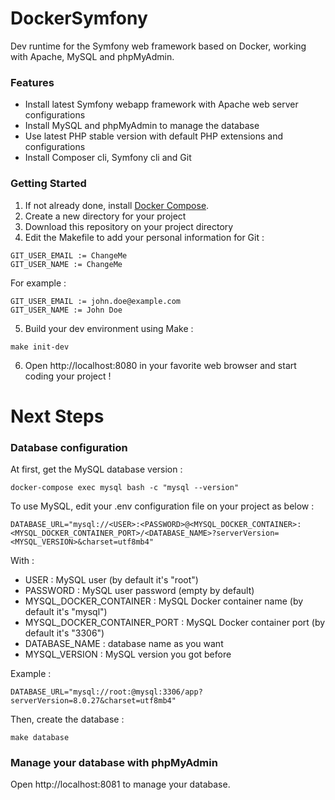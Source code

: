 # DockerSymfony

Dev runtime for the Symfony web framework based on Docker, working with Apache, MySQL and phpMyAdmin.

### Features

* Install latest Symfony webapp framework with Apache web server configurations
* Install MySQL and phpMyAdmin to manage the database
* Use latest PHP stable version with default PHP extensions and configurations
* Install Composer cli, Symfony cli and Git

### Getting Started

1. If not already done, install [Docker Compose](https://docs.docker.com/compose/).
2. Create a new directory for your project
3. Download this repository on your project directory
4. Edit the Makefile to add your personal information for Git :

```
GIT_USER_EMAIL := ChangeMe
GIT_USER_NAME := ChangeMe
```

For example :

```
GIT_USER_EMAIL := john.doe@example.com
GIT_USER_NAME := John Doe
```

5. Build your dev environment using Make :

```
make init-dev
```

6. Open http://localhost:8080 in your favorite web browser and start coding your project !

# Next Steps

### Database configuration

At first, get the MySQL database version :

```
docker-compose exec mysql bash -c "mysql --version"
```

To use MySQL, edit your .env configuration file on your project as below :

```
DATABASE_URL="mysql://<USER>:<PASSWORD>@<MYSQL_DOCKER_CONTAINER>:<MYSQL_DOCKER_CONTAINER_PORT>/<DATABASE_NAME>?serverVersion=<MYSQL_VERSION>&charset=utf8mb4"
```

With :
* USER : MySQL user (by default it's "root")
* PASSWORD : MySQL user password (empty by default)
* MYSQL_DOCKER_CONTAINER : MySQL Docker container name (by default it's "mysql")
* MYSQL_DOCKER_CONTAINER_PORT : MySQL Docker container port (by default it's "3306")
* DATABASE_NAME : database name as you want
* MYSQL_VERSION : MySQL version you got before

Example :

```
DATABASE_URL="mysql://root:@mysql:3306/app?serverVersion=8.0.27&charset=utf8mb4"
```

Then, create the database :

```
make database
```

### Manage your database with phpMyAdmin

Open http://localhost:8081 to manage your database.